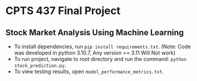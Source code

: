 # CPTS 437 Final Project

## Stock Market Analysis Using Machine Learning

- To install dependencies, run `pip install requirements.txt`. (Note:  Code was developed in python 3.10.7, Any version >= 3.11 Will Not work)
- To run project, navigate to root directory and run the command: `python stock_prediction.py`.
- To view testing results, open `model_performance_metrics.txt`.